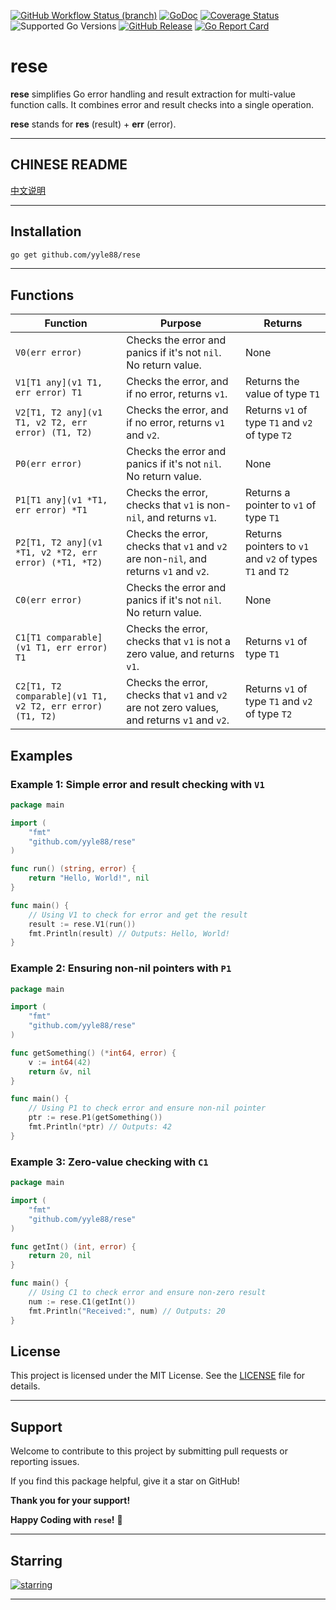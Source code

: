 [![GitHub Workflow Status (branch)](https://img.shields.io/github/actions/workflow/status/yyle88/rese/release.yml?branch=main&label=BUILD)](https://github.com/yyle88/rese/actions/workflows/release.yml?query=branch%3Amain)
[![GoDoc](https://pkg.go.dev/badge/github.com/yyle88/rese)](https://pkg.go.dev/github.com/yyle88/rese)
[![Coverage Status](https://img.shields.io/coveralls/github/yyle88/rese/master.svg)](https://coveralls.io/github/yyle88/rese?branch=main)
![Supported Go Versions](https://img.shields.io/badge/Go-1.22%2C%201.23-lightgrey.svg)
[![GitHub Release](https://img.shields.io/github/release/yyle88/rese.svg)](https://github.com/yyle88/rese/releases)
[![Go Report Card](https://goreportcard.com/badge/github.com/yyle88/rese)](https://goreportcard.com/report/github.com/yyle88/rese)

# rese

**rese** simplifies Go error handling and result extraction for multi-value function calls. It combines error and result checks into a single operation.

**rese** stands for **res** (result) + **err** (error).

---

## CHINESE README

[中文说明](README.zh.md)

---

## Installation

```bash
go get github.com/yyle88/rese
```

---

## Functions

| Function                                                  | Purpose                                                                                     | Returns                                                  |
|-----------------------------------------------------------|---------------------------------------------------------------------------------------------|----------------------------------------------------------|
| `V0(err error)`                                           | Checks the error and panics if it's not `nil`. No return value.                             | None                                                     |
| `V1[T1 any](v1 T1, err error) T1`                         | Checks the error, and if no error, returns `v1`.                                            | Returns the value of type `T1`                           |
| `V2[T1, T2 any](v1 T1, v2 T2, err error) (T1, T2)`        | Checks the error, and if no error, returns `v1` and `v2`.                                   | Returns `v1` of type `T1` and `v2` of type `T2`          |
| `P0(err error)`                                           | Checks the error and panics if it's not `nil`. No return value.                             | None                                                     |
| `P1[T1 any](v1 *T1, err error) *T1`                       | Checks the error, checks that `v1` is non-`nil`, and returns `v1`.                          | Returns a pointer to `v1` of type `T1`                   |
| `P2[T1, T2 any](v1 *T1, v2 *T2, err error) (*T1, *T2)`    | Checks the error, checks that `v1` and `v2` are non-`nil`, and returns `v1` and `v2`.       | Returns pointers to `v1` and `v2` of types `T1` and `T2` |
| `C0(err error)`                                           | Checks the error and panics if it's not `nil`. No return value.                             | None                                                     |
| `C1[T1 comparable](v1 T1, err error) T1`                  | Checks the error, checks that `v1` is not a zero value, and returns `v1`.                   | Returns `v1` of type `T1`                                |
| `C2[T1, T2 comparable](v1 T1, v2 T2, err error) (T1, T2)` | Checks the error, checks that `v1` and `v2` are not zero values, and returns `v1` and `v2`. | Returns `v1` of type `T1` and `v2` of type `T2`          |

## Examples

### Example 1: Simple error and result checking with `V1`

```go
package main

import (
	"fmt"
	"github.com/yyle88/rese"
)

func run() (string, error) {
	return "Hello, World!", nil
}

func main() {
	// Using V1 to check for error and get the result
	result := rese.V1(run()) 
	fmt.Println(result) // Outputs: Hello, World!
}
```

### Example 2: Ensuring non-nil pointers with `P1`

```go
package main

import (
	"fmt"
	"github.com/yyle88/rese"
)

func getSomething() (*int64, error) {
	v := int64(42)
	return &v, nil
}

func main() {
	// Using P1 to check error and ensure non-nil pointer
	ptr := rese.P1(getSomething()) 
	fmt.Println(*ptr) // Outputs: 42
}
```

### Example 3: Zero-value checking with `C1`

```go
package main

import (
	"fmt"
	"github.com/yyle88/rese"
)

func getInt() (int, error) {
	return 20, nil
}

func main() {
	// Using C1 to check error and ensure non-zero result
	num := rese.C1(getInt())
	fmt.Println("Received:", num) // Outputs: 20
}
```

## License

This project is licensed under the MIT License. See the [LICENSE](LICENSE) file for details.

---

## Support

Welcome to contribute to this project by submitting pull requests or reporting issues.

If you find this package helpful, give it a star on GitHub!

**Thank you for your support!**

**Happy Coding with `rese`!** 🎉

---

## Starring

[![starring](https://starchart.cc/yyle88/rese.svg?variant=adaptive)](https://starchart.cc/yyle88/rese)

---
